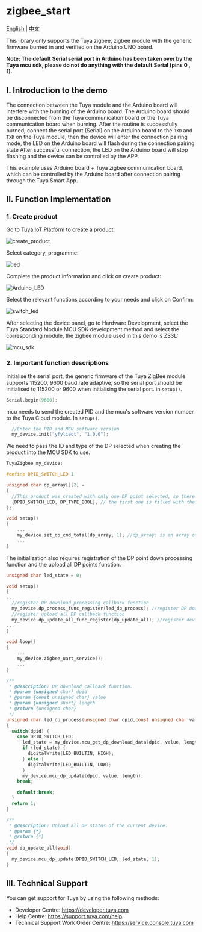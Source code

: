 
# zigbee_start
[English](./README.md) | [中文](./README_zh.md) 

This library only supports the Tuya zigbee, zigbee module with the generic firmware burned in and verified on the Arduino UNO board.

**Note: The default Serial serial port in Arduino has been taken over by the Tuya mcu sdk, please do not do anything with the default Serial (pins 0 , 1).** 



## I. Introduction to the demo 

The connection between the Tuya module and the Arduino board will interfere with the burning of the Arduino board. The Arduino board should be disconnected from the Tuya communication board or the Tuya communication board when burning. After the routine is successfully burned, connect the serial port (Serial) on the Arduino board to the `RXD` and `TXD` on the Tuya module, then the device will enter the connection pairing mode, the LED on the Arduino board will flash during the connection pairing state After successful connection, the LED on the Arduino board will stop flashing and the device can be controlled by the APP.

This example uses Arduino board + Tuya zigbee communication board, which can be controlled by the Arduino board after connection pairing through the Tuya Smart App.



## II. Function Implementation 

### 1. Create product 

Go to [Tuya IoT Platform](https://iot.tuya.com/?_source=97c44038fafc20e9c8dd5fdb508cc9c2) to create a product:

![create_product](https://images.tuyacn.com/smart/Hardware_Developer/zigbee_Arduino/create_product.png) 

Select category, programme:

![led](https://images.tuyacn.com/smart/Hardware_Developer/zigbee_Arduino/led.png)

Complete the product information and click on create product: 

![Arduino_LED](https://images.tuyacn.com/smart/Hardware_Developer/zigbee_Arduino/Arduino_LED.png)

Select the relevant functions according to your needs and click on Confirm: 

![switch_led](https://images.tuyacn.com/smart/Hardware_Developer/zigbee_Arduino/switch_led.png)

After selecting the device panel, go to Hardware Development, select the Tuya Standard Module MCU SDK development method and select the corresponding module, the zigbee module used in this demo is ZS3L: 

![mcu_sdk](https://images.tuyacn.com/smart/Hardware_Developer/zigbee_Arduino/mcu_sdk.png)

### 2. Important function descriptions

Initialise the serial port, the generic firmware of the Tuya ZigBee module supports 115200, 9600 baud rate adaptive, so the serial port should be initialised to 115200 or 9600 when initialising the serial port. in `setup()`.

```c
Serial.begin(9600);
```

mcu needs to send the created PID and the mcu's software version number to the Tuya Cloud module. In `setup()`.

```c
  //Enter the PID and MCU software version
  my_device.init("yfyliect", "1.0.0");
```

We need to pass the ID and type of the DP selected when creating the product into the MCU SDK to use.

```c
TuyaZigbee my_device;

#define DPID_SWITCH_LED 1

unsigned char dp_array[][2] =
{
  //This product was created with only one DP point selected, so there is only one piece of information in this array
  {DPID_SWITCH_LED, DP_TYPE_BOOL}, // the first one is filled with the DP point ID, the second one is the data type of the DP point
};

void setup()
{
    ...
    my_device.set_dp_cmd_total(dp_array, 1); //dp_array: is an array of DP point IDs and data types, 1: is the number of DPs defined in the array
    ...
}

```

The initialization also requires registration of the DP point down processing function and the upload all DP points function.

```c
unsigned char led_state = 0;

void setup() 
{
...
  //register DP download processing callback function
  my_device.dp_process_func_register(led_dp_process); //register DP download processing callback function
  //register upload all DP callback function
  my_device.dp_update_all_func_register(dp_update_all); //register device status function, upload all DP points
...
}

void loop()
{
    ...
    my_device.zigbee_uart_service();
    ...
}

/**
 * @description: DP download callback function.
 * @param {unsigned char} dpid
 * @param {const unsigned char} value
 * @param {unsigned short} length
 * @return {unsigned char}
 */
unsigned char led_dp_process(unsigned char dpid,const unsigned char value[], unsigned short length)
{
  switch(dpid) {
    case DPID_SWITCH_LED:
      led_state = my_device.mcu_get_dp_download_data(dpid, value, length);//get the data of this DP in the downstream data frame
      if (led_state) {
        digitalWrite(LED_BUILTIN, HIGH);
      } else {
        digitalWrite(LED_BUILTIN, LOW);
      }
      my_device.mcu_dp_update(dpid, value, length);
    break;

    default:break;
  }
  return 1;
}

/**
 * @description: Upload all DP status of the current device.
 * @param {*}
 * @return {*}
 */
void dp_update_all(void)
{
  my_device.mcu_dp_update(DPID_SWITCH_LED, led_state, 1);
}
```



## III. Technical Support

You can get support for Tuya by using the following methods:

- Developer Centre: https://developer.tuya.com
- Help Centre: https://support.tuya.com/help
- Technical Support Work Order Centre: https://service.console.tuya.com 